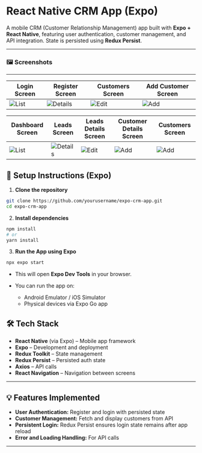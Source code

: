 # React Native CRM App (Expo)

A mobile CRM (Customer Relationship Management) app built with **Expo + React Native**, featuring user authentication, customer management, and API integration. State is persisted using **Redux Persist**.

---

### 🖼 Screenshots
---
| Login Screen                  | Register Screen                    | Customers Screen                  | Add Customer Screen                 |
|-------------------------------|------------------------------------|-------------------------------|--------------------------------|
| ![List](screenshots/login.jpg)  | ![Details](screenshots/register.jpg)  | ![Edit](screenshots/customerlist.jpg)  | ![Add](screenshots/add_customer.jpg)    |

| Dashboard Screen                  | Leads Screen                    | Leads Details Screen                   | Customer Details Screen                 | Customers Screen                |
|-------------------------------|------------------------------------|-------------------------------|--------------------------------|---------------------------------|
| ![List](screenshots/dashboard.jpg)  | ![Details](screenshots/leads.jpg)  | ![Edit](screenshots/leads_details.jpg)  | ![Add](screenshots/customer_details.jpg)  | ![Add](screenshots/customerlist.jpg)  |


## 🚀 Setup Instructions (Expo)

1. **Clone the repository**

```bash
git clone https://github.com/yourusername/expo-crm-app.git
cd expo-crm-app
```

2. **Install dependencies**

```bash
npm install
# or
yarn install
```

3. **Run the App using Expo**

```bash
npx expo start
```

* This will open **Expo Dev Tools** in your browser.
* You can run the app on:

  * Android Emulator / iOS Simulator
  * Physical devices via Expo Go app


## 🛠️ Tech Stack

* **React Native** (via Expo) – Mobile app framework
* **Expo** – Development and deployment
* **Redux Toolkit** – State management
* **Redux Persist** – Persisted auth state
* **Axios** – API calls
* **React Navigation** – Navigation between screens

---

## 💡 Features Implemented

* **User Authentication:** Register and login with persisted state
* **Customer Management:** Fetch and display customers from API
* **Persistent Login:** Redux Persist ensures login state remains after app reload
* **Error and Loading Handling:** For API calls

---



